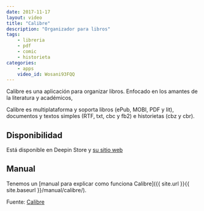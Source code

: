 ```yaml
---
date: 2017-11-17
layout: video
title: "Calibre"
description: "Organizador para libros"
tags:
    - libreria
    - pdf
    - comic
    - historieta
categories:
    - apps
    video_id: Wosani93FQQ
---
```


Calibre es una aplicación para organizar libros. Enfocado en los amantes de la literatura y académicos,

Calibre es multiplataforma y soporta libros (ePub, MOBI, PDF y lit), documentos y textos simples (RTF, txt, cbc y fb2) e historietas (cbz y cbr).

## Disponibilidad

Está disponible en Deepin Store y [su sitio web](https://calibre-ebook.com/)

## Manual

Tenemos un [manual para explicar como funciona Calibre]({{ site.url }}{{ site.baseurl }}/manual/calibre/).

Fuente: [Calibre](https://calibre-ebook.com/)
